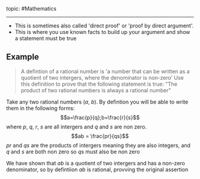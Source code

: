 topic: #Mathematics 

---
- This is sometimes also called 'direct proof' or 'proof by direct argument'.
- This is where you use known facts to build up your argument and show a statement must be true
## Example
>A defintion of a rational number is 'a number that can be written as a quotient of two intergers, where the denominator is non-zero'
>Use this definition to prove that the following statement is true: "The product of two rational numbers is always a rational number"

Take any two rational numbers ($a$, $b$). By defintion you will be able to write them in the following forms:
$$a=\frac{p}{q};b=\frac{r}{s}$$
where $p$, $q$, $r$, $s$ are all intergers and $q$ and $s$ are non zero.
$$ab = \frac{pr}{qs}$$
$pr$ and $qs$ are the products of intergers meaning they are also integers, and $q$ and $s$ are both non zero so $qs$ must also be non zero

We have shown that $ab$ is a quotient of two intergers and has a non-zero denominator, so by defintiion $ab$ is rational, provving the original assertion